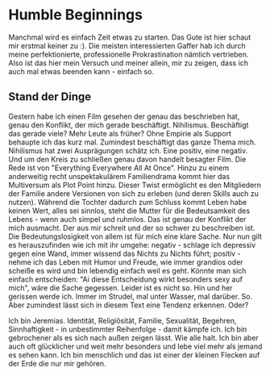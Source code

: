 # Humble Beginnings
Manchmal wird es einfach Zeit etwas zu starten. Das Gute ist hier schaut mir erstmal keiner zu :). Die meisten interessierten Gaffer hab ich durch meine perfektionierte, professionelle Prokrastination nämlich vertrieben. Also ist das hier mein Versuch und meiner allein, mir zu zeigen, dass ich auch mal etwas beenden kann - einfach so.
## Stand der Dinge
Gestern habe ich einen Film gesehen der genau das beschrieben hat, genau den Konflikt, der mich gerade beschäftigt. Nihilismus. Beschäftigt das gerade viele? Mehr Leute als früher? Ohne Empirie als Support behaupte ich das kurz mal. Zumindest beschäftigt das ganze Thema mich. Nihilismus hat zwei Ausprägungen schätz ich. Eine positiv, eine negativ. Und um den Kreis zu schließen genau davon handelt besagter Film.
Die Rede ist von "Everything Everywhere All At Once". Hinzu zu einem anderweitig recht unspektakulärem Familiendrama kommt hier das Multiversum als Plot Point hinzu. Dieser Twist ermöglicht es den Mitgliedern der Familie andere Versionen von sich zu erleben (und deren Skills auch zu nutzen). Während die Tochter dadurch zum Schluss kommt Leben habe keinen Wert, alles sei sinnlos, steht die Mutter für die Bedeutsamkeit des Lebens - wenn auch simpel und ruhmlos. 
Das ist genau der Konflikt der mich ausmacht. Der aus mir schreit und der so schwer zu beschreiben ist. Die Bedeutungslosigkeit von allem ist für mich eine klare Sache. Nur nun gilt es herauszufinden wie ich mit ihr umgehe: negativ - schlage ich depressiv gegen eine Wand, immer wissend das Nichts zu Nichts führt; positiv - nehme ich das Leben mit Humor und Freude, wie immer grandios oder scheiße es wird und bin lebendig einfach weil es geht.
Könnte man sich einfach entscheiden: "Ai diese Entscheidung wirkt besonders sexy auf mich", wäre die Sache gegessen. Leider ist es nicht so. Hin und her gerissen werde ich. Immer im Strudel, mal unter Wasser, mal darüber. So. Aber zumindest lässt sich in diesem Text eine Tendenz erkennen. Oder?

Ich bin Jeremias. Identität, Religiösität, Familie, Sexualität, Begehren, Sinnhaftigkeit - in unbestimmter Reihenfolge - damit kämpfe ich. Ich bin gebrochener als es sich nach außen zeigen lässt. Wie alle halt. Ich bin aber auch oft glücklicher und weit mehr besonders und lebe viel mehr als jemand es sehen kann. Ich bin menschlich und das ist einer der kleinen Flecken auf der Erde die nur mir gehören.